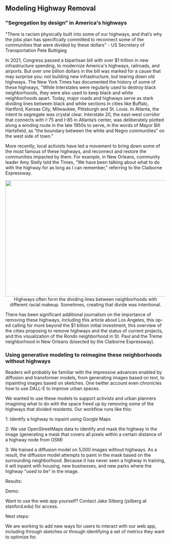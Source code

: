 ## Modeling Highway Removal

### "Segregation by design" in America's highways ###

"There is racism physically built into some of our highways, and that’s why the jobs plan has specifically committed to reconnect some of the communities that were divided by these dollars" - US Secretary of Transportation Pete Buttigieg 

In 2021, Congress passed a bipartisan bill with over $1 trillion in new infrastructure spending, to modernize America's highways, railroads, and airports. But over one billion dollars in the bill was marked for a cause that may surprise you: not building new infrastructure, but tearing down old highways. The New York Times has documented the history of some of these highways, "While Interstates were regularly used to destroy black neighborhoods, they were also used to keep black and white neighborhoods apart. Today, major roads and highways serve as stark dividing lines between black and white sections in cities like Buffalo, Hartford, Kansas City, Milwaukee, Pittsburgh and St. Louis. In Atlanta, the intent to segregate was crystal clear. Interstate 20, the east-west corridor that connects with I-75 and I-85 in Atlanta’s center, was deliberately plotted along a winding route in the late 1950s to serve, in the words of Mayor Bill Hartsfield, as “the boundary between the white and Negro communities” on the west side of town."

More recently, local activists have led a movement to bring down some of the most famous of these highways, and reconnect and restore the communities impacted by them. For example, in New Orleans, community leader Amy Stelly told the Times, "We have been talking about what to do with the highway for as long as I can remember," referring to the Claiborne Expressway.

<p align="center">
  <img src="Houston.png" width="600" height="365" />
Highways often form the dividing lines between neighborhoods with different racial makeup. Sometimes, creating that divide was intentional. 
 </p>

There has been significant additional journalism on the importance of removing these highways, including this article about Los Angeles, this op-ed calling for more beyond the $1 billion initial investment, this overview of the cities proposing to remove highways and the status of current projects, and this visualization of the Rondo neighborhood in St. Paul and the Treme neighborhood in New Orleans (bisected by the Claiborne Expressway). 

### Using generative modeling to reimagine these neighborhoods without highways ###

Readers will probably be familiar with the impressive advances enabled by diffusion and transformer models, from generating images based on text, to inpainting images based on sketches. One twitter account even chronicles how to use DALL-E to improve urban spaces. 

We wanted to use these models to support activists and urban planners imagining what to do with the space freed up by removing some of the highways that divided residents. Our workflow runs like this:

1: Identify a highway to inpaint using Google Maps

2: We use OpenStreetMaps data to identify and mask the highway in the image (generating a mask that covers all pixels within a certain distance of a highway node from OSM)

3: We trained a diffusion model on 5,000 images without highways. As a result, the diffusion model attempts to paint in the mask based on the surrounding neighborhood. Because it has never seen a highway in training, it will inpaint with housing, new businesses, and new parks where the highway "used to be" in the image. 

Results: 

Demo:

Want to use the web app yourself? Contact Jake Silberg (jsilberg at stanford.edu) for access.

Next steps: 

We are working to add new ways for users to interact with our web app, including through sketches or through identifying a set of metrics they want to optimize for.

